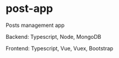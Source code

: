# post-app

Posts management app

Backend: Typescript, Node, MongoDB

Frontend: Typescript, Vue, Vuex, Bootstrap
